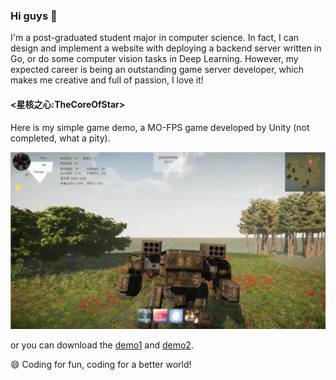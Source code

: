 ### Hi guys 👋

I'm a post-graduated student major in computer science. In fact, I can design and implement a website with deploying a backend server written in Go, or do some computer vision tasks in Deep Learning. However, my expected career is being an outstanding game server developer, which makes me creative and full of passion, I love it!

#### <星核之心:TheCoreOfStar>

Here is my simple game demo, a MO-FPS game developed by Unity (not completed, what a pity).

![TheCoreOfStar](gifs/Screen.png)

or you can download the [demo1](gifs/TheCoreofStar_Part1.gif) and [demo2](gifs/TheCoreofStar_Part2.gif).

😄 Coding for fun, coding for a better world!

<!--
**luyu-fan/luyu-fan** is a ✨ _special_ ✨ repository because its `README.md` (this file) appears on your GitHub profile.

Here are some ideas to get you started:

- 🔭 I’m currently working on ...
- 🌱 I’m currently learning ...
- 👯 I’m looking to collaborate on ...
- 🤔 I’m looking for help with ...
- 💬 Ask me about ...
- 📫 How to reach me: ...
- 😄 Pronouns: ...
- ⚡ Fun fact: ...
-->
